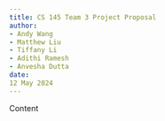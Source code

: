 ```yaml
---
title: CS 145 Team 3 Project Proposal
author: 
- Andy Wang
- Matthew Liu
- Tiffany Li
- Adithi Ramesh
- Anvesha Dutta
date:
12 May 2024
---
```


Content

